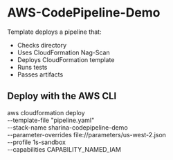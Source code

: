 # AWS-CodePipeline-Demo

Template deploys a pipeline that:

* Checks directory
* Uses CloudFormation Nag-Scan
* Deploys CloudFormation template
* Runs tests
* Passes artifacts



## Deploy with the AWS CLI

aws cloudformation deploy \
--template-file "pipeline.yaml" \
--stack-name sharina-codepipeline-demo \
--parameter-overrides file://parameters/us-west-2.json \
--profile 1s-sandbox \
--capabilities CAPABILITY_NAMED_IAM
